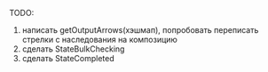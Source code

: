 TODO: 
1. написать getOutputArrows(хэшмап), попробовать переписать стрелки с наследования на композицию
2. сделать StateBulkChecking
3. сделать StateCompleted
